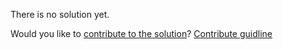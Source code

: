 
There is no solution yet.

Would you like to [contribute to the solution](https://github.com/BFEdev/BFE.dev-solutions/blob/main/quiz/undefined_en.md)? [Contribute guidline](https://github.com/BFEdev/BFE.dev-solutions#how-to-contribute)
